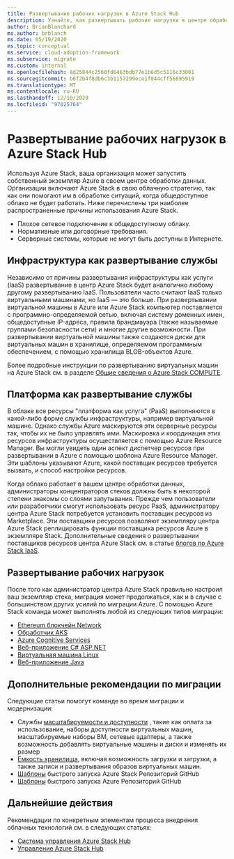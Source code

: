 ```yaml
---
title: Развертывание рабочих нагрузок в Azure Stack Hub
description: Узнайте, как развертывать рабочие нагрузки в центре обработки данных с помощью центра Azure Stack.
author: BrianBlanchard
ms.author: brblanch
ms.date: 05/19/2020
ms.topic: conceptual
ms.service: cloud-adoption-framework
ms.subservice: migrate
ms.custom: internal
ms.openlocfilehash: 8d25844c2560fd6463bdb77e1b6d5c5116c33001
ms.sourcegitcommit: b6f2b4f8db6c3b1157299ece1f044cff56895919
ms.translationtype: MT
ms.contentlocale: ru-RU
ms.lasthandoff: 12/10/2020
ms.locfileid: "97025764"
---
```

# <a name="deploy-workloads-to-azure-stack-hub"></a>Развертывание рабочих нагрузок в Azure Stack Hub

Используя Azure Stack, ваша организация может запустить собственный экземпляр Azure в своем центре обработки данных. Организации включают Azure Stack в свою облачную стратегию, так как они помогают им в обработке ситуаций, когда общедоступное облако не будет работать. Ниже перечислены три наиболее распространенные причины использования Azure Stack.

- Плохое сетевое подключение к общедоступному облаку.
- Нормативные или договорные требования.
- Серверные системы, которые не могут быть доступны в Интернете.

## <a name="infrastructure-as-a-service-deployment"></a>Инфраструктура как развертывание службы

Независимо от причины развертывания инфраструктуры как услуги (IaaS) развертывание в центр Azure Stack будет аналогично любому другому развертыванию IaaS. Пользователи часто считают IaaS только виртуальными машинами, но IaaS — это больше. При развертывании виртуальной машины в Azure или Azure Stack компьютер поставляется с программно-определяемой сетью, включая систему доменных имен, общедоступные IP-адреса, правила брандмауэра (также называемые группами безопасности сети) и многие другие возможности. При развертывании виртуальной машины также создаются диски для виртуальных машин в хранилище, определяемом программным обеспечением, с помощью хранилища BLOB-объектов Azure.

Более подробные инструкции по развертыванию виртуальных машин на Azure Stack см. в разделе [Общие сведения о Azure Stack COMPUTE](/azure-stack/user/azure-stack-compute-overview?view=azs-2002).

## <a name="platform-as-a-service-deployment"></a>Платформа как развертывание службы

В облаке все ресурсы "платформа как услуга" (PaaS) выполняются в какой-либо форме службы инфраструктуры, например виртуальной машине. Однако службы Azure маскируются эти серверные ресурсы так, чтобы их не было управлять ими. Маскировка и координация этих ресурсов инфраструктуры осуществляется с помощью Azure Resource Manager. Вы могли увидеть один аспект диспетчер ресурсов при развертывании в Azure с помощью шаблона Azure Resource Manager. Эти шаблоны указывают Azure, какой поставщик ресурсов требуется вызвать, и способ настройки ресурсов.

Когда облако работает в вашем центре обработки данных, администраторы концентраторов стеков должны быть в некоторой степени знакомы со слоями запутывания. Прежде чем пользователи или разработчики смогут использовать ресурс PaaS, администратору центра Azure Stack потребуется установить поставщик ресурсов из Marketplace. Эти поставщики ресурсов позволяют экземпляру центра Azure Stack реплицировать функции поставщика ресурсов Azure в экземпляре Stack. Дополнительные сведения о развертывании поставщиков ресурсов центра Azure Stack см. в статье [блогов по Azure Stack IaaS](https://azure.microsoft.com/blog/azure-stack-iaas-part-one/).

## <a name="deploy-workloads"></a>Развертывание рабочих нагрузок

После того как администратор центра Azure Stack правильно настроил ваш экземпляр стека, миграция может продолжаться, как и в случае с большинством других усилий по миграции Azure. С помощью Azure Stack команда может выполнять любой из следующих типов миграции:

- [Ethereum блокчейн Network](/azure-stack/user/azure-stack-ethereum?view=azs-2002)
- [Обработчик AKS](/azure-stack/user/azure-stack-kubernetes-aks-engine-overview?view=azs-2002)
- [Azure Cognitive Services](/azure-stack/user/azure-stack-solution-template-cognitive-services?view=azs-2002)
- [Веб-приложение C# ASP.NET](/azure-stack/user/azure-stack-dev-start-howto-vm-dotnet?view=azs-2002)
- [Виртуальная машина Linux](/azure-stack/user/azure-stack-dev-start-howto-deploy-linux?view=azs-2002)
- [Веб-приложение Java](/azure-stack/user/azure-stack-dev-start-howto-vm-java?view=azs-2002)

## <a name="additional-considerations-during-migration"></a>Дополнительные рекомендации по миграции

Следующие статьи помогут команде во время миграции и модернизации:

- Службы [масштабируемости и доступности](https://azure.microsoft.com/blog/azure-stack-iaas-part-six/) , такие как оплата за использование, наборы доступности виртуальных машин, масштабируемые наборы ВМ, сетевые адаптеры, а также возможность добавлять виртуальные машины и диски и изменять их размер
- [Емкость хранилища](https://azure.microsoft.com/blog/azure-stack-iaas-part-3/), включая возможность загрузки и загрузки, а также записи и развертывания образов виртуальных машин.
- [Шаблоны](https://github.com/Azure/AzureStack-QuickStart-Templates) быстрого запуска Azure Stack Репозиторий GitHub
- [Шаблоны](https://github.com/Azure/Azure-QuickStart-Templates) быстрого запуска Azure Репозиторий GitHub

## <a name="next-steps"></a>Дальнейшие действия

Рекомендации по конкретным элементам процесса внедрения облачных технологий см. в следующих статьях:

- [Система управления Azure Stack Hub](./govern.md)
- [Управление Azure Stack Hub](./manage.md)
